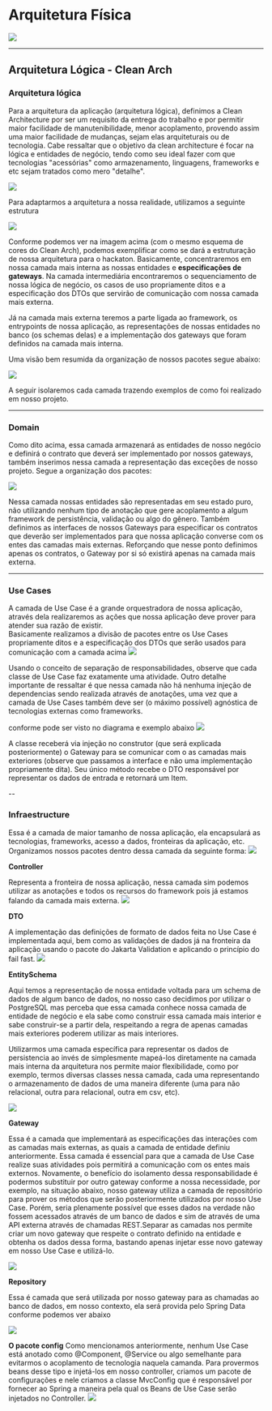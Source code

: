 # Arquitetura Física 
![](2024-03-15-21-09-24.png)

---
## Arquitetura Lógica - Clean Arch

### Arquitetura lógica 
Para a arquitetura da aplicação (arquitetura lógica), definimos a Clean Architecture por ser um requisito da entrega do trabalho e por permitir maior facilidade de manutenibilidade, menor acoplamento, provendo assim uma maior facilidade de mudanças, sejam elas arquiteturais ou de tecnologia. 
Cabe ressaltar que o objetivo da clean architecture é focar na lógica e entidades de negócio, tendo como seu ideal fazer com que tecnologias "acessórias" como armazenamento, linguagens, frameworks e etc sejam tratados como mero "detalhe". 

![](2024-01-28-13-23-52.png)

Para adaptarmos a arquitetura a nossa realidade, utilizamos a seguinte estrutura 

![](2024-01-28-13-27-24.png)



Conforme podemos ver na imagem acima (com o mesmo esquema de cores do Clean Arch), podemos exemplificar como se dará a estruturação de nossa arquitetura para o hackaton. 
Basicamente, concentraremos em nossa camada mais interna as nossas entidades e **especificações de gateways**. 
Na camada intermediária encontraremos o sequenciamento de nossa lógica de negócio, os casos de uso propriamente ditos e a especificação dos DTOs que servirão de comunicação com nossa camada mais externa.

Já na camada mais externa teremos a parte ligada ao framework, os entrypoints de nossa aplicação, as representações de nossas entidades no banco (os schemas delas) e a implementação dos gateways que foram definidos na camada mais interna.

Uma visão bem resumida da organização de nossos pacotes segue abaixo:

![](2024-03-15-21-47-31.png)

A seguir isolaremos cada camada trazendo exemplos de como foi realizado em nosso projeto.

---
### Domain

Como dito acima, essa camada armazenará as entidades de nosso negócio e definirá o contrato que deverá ser implementado por nossos gateways, também inserimos nessa camada a representação das exceções de nosso projeto. 
Segue a organização dos pacotes:

![](2024-03-15-21-50-21.png)

Nessa camada nossas entidades são representadas em seu estado puro, não utilizando nenhum tipo de anotação que gere acoplamento a algum framework de persistência, validação ou algo do gênero.
Também definimos as interfaces de nossos Gateways para especificar os contratos que deverão ser implementados para que nossa aplicação converse com os entes das camadas mais externas.
Reforçando que nesse ponto definimos apenas os contratos, o Gateway por si só existirá apenas na camada mais externa.

---
### Use Cases

A camada de Use Case é a grande orquestradora de nossa aplicação, através dela realizaremos as ações que nossa aplicação deve prover para atender sua razão de existir.  
Basicamente realizamos a divisão de pacotes entre os Use Cases propriamente ditos e a especificação dos DTOs que serão usados para comunicação com a camada acima 
![](2024-03-15-21-52-19.png)

Usando o conceito de separação de responsabilidades, observe que cada classe de Use Case faz exatamente uma atividade. 
Outro detalhe importante de ressaltar é que nessa camada não há nenhuma injeção de dependencias sendo realizada através de anotações, uma vez que a camada de Use Cases também deve ser (o máximo possível) agnóstica de tecnologias externas como frameworks. 

conforme pode ser visto no diagrama e exemplo abaixo 
![](2024-03-15-21-56-03.png)

A classe receberá via injeção no construtor (que será explicada posteriormente) o Gateway para se comunicar com o as camadas mais exteriores (observe que passamos a interface e não uma implementação propriamente dita). 
Seu único método recebe o DTO responsável por representar os dados de entrada e retornará um Item.

--
### Infraestructure

Essa é a camada de maior tamanho de nossa aplicação, ela encapsulará as tecnologias, frameworks, acesso a dados, fronteiras da aplicação, etc.
Organizamos nossos pacotes dentro dessa camada da seguinte forma: 
![](2024-03-15-21-59-46.png)

**Controller** 
    
  Representa a fronteira de nossa aplicação, nessa camada sim podemos utilizar as anotações e todos os recursos do framework pois já estamos falando da camada mais externa. 
  ![](2024-03-15-22-00-19.png)

  **DTO**

A implementação das definições de formato de dados feita no Use Case é implementada aqui, bem como as validações de dados já na fronteira da aplicação usando o pacote do Jakarta Validation e aplicando o princípio do fail fast.
![](2024-03-15-22-00-58.png)

**EntitySchema**

Aqui temos a representação de nossa entidade voltada para um schema de dados de algum banco de dados, no nosso caso decidimos por utilizar o PostgreSQL  mas perceba que essa camada conhece nossa camada de entidade de negócio e ela sabe como construir essa camada mais interior e sabe construir-se a partir dela, respeitando a regra de apenas camadas mais exteriores poderem utilizar as mais interiores.

Utilizarmos uma camada específica para representar os dados de persistencia ao invés de simplesmente mapeá-los diretamente na camada mais interna da arquitetura nos permite maior flexibilidade, como por exemplo, termos diversas classes nessa camada, cada uma representando o armazenamento de dados de uma maneira diferente (uma para não relacional, outra para relacional, outra em csv, etc).

![](2024-03-15-22-02-33.png)


**Gateway** 

Essa é a camada que implementará as especificações das interações com as camadas mais externas, as quais a camada de entidade definiu anteriormente. Essa camada é essencial para que a camada de Use Case realize suas atividades pois permitirá a comunicação com os entes mais externos. Novamente, o benefício do isolamento dessa responsabilidade é podermos substituir por outro gateway conforme a nossa necessidade, por exemplo, na situação abaixo, nosso gateway utiliza a camada de repositório para prover os métodos que serão posteriormente utilizados por nosso Use Case. Porém, seria plenamente possível que esses dados na verdade não fossem acessados através de um banco de dados e sim de através de uma API externa através de chamadas REST.Separar as camadas nos permite criar um novo gateway que respeite o contrato definido na entidade e obtenha os dados dessa forma, bastando apenas injetar esse novo gateway em nosso Use Case e utilizá-lo.

![](2024-03-15-22-04-55.png)

**Repository**

Essa é camada que será utilizada por nosso gateway para as chamadas ao  banco de dados, em nosso contexto, ela será provida pelo Spring Data conforme podemos ver abaixo

![](2024-03-15-22-05-49.png)

**O pacote config**
Como mencionamos anteriormente, nenhum Use Case está anotado como @Component, @Service ou algo semelhante para evitarmos o acoplamento de tecnologia naquela camanda. Para provermos beans desse tipo e injetá-los em nosso controller, criamos um pacote de configurações e nele criamos a classe MvcConfig que é responsável por fornecer ao Spring a maneira pela qual os Beans de Use Case serão injetados no Controller.
![](2024-03-15-22-06-24.png)